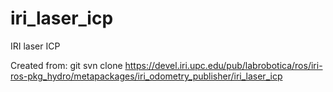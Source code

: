 iri_laser_icp
=============

IRI laser ICP

Created from:
git svn clone https://devel.iri.upc.edu/pub/labrobotica/ros/iri-ros-pkg_hydro/metapackages/iri_odometry_publisher/iri_laser_icp
